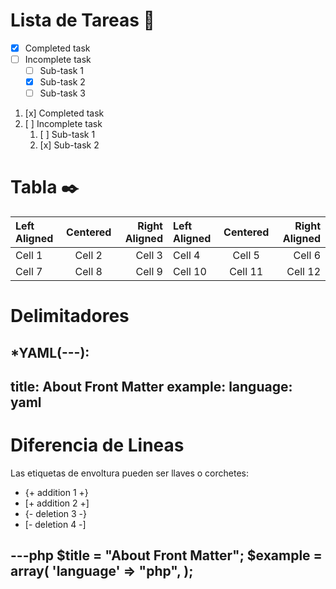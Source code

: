 # Lista de Tareas  📝

- [x] Completed task
- [ ] Incomplete task
  - [ ] Sub-task 1
  - [x] Sub-task 2
  - [ ] Sub-task 3

1. [x] Completed task
1. [ ] Incomplete task
   1. [ ] Sub-task 1
   1. [x] Sub-task 2

# Tabla ✒️

| Left Aligned | Centered | Right Aligned | Left Aligned | Centered | Right Aligned |
| :---         | :---:    | ---:          | :----------- | :------: | ------------: |
| Cell 1       | Cell 2   | Cell 3        | Cell 4       | Cell 5   | Cell 6        |
| Cell 7       | Cell 8   | Cell 9        | Cell 10      | Cell 11  | Cell 12       |







# Delimitadores
*YAML(---):
---
title: About Front Matter
example:
language: yaml
---
# Diferencia de Lineas 

Las etiquetas de envoltura pueden ser llaves o corchetes:

- {+ addition 1 +}
- [+ addition 2 +]
- {- deletion 3 -}
- [- deletion 4 -]


---php
$title = "About Front Matter";
$example = array(
  'language' => "php",
);
---
